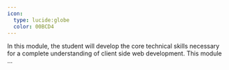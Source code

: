 ```yaml
---
icon:
  type: lucide:globe
  color: 00BCD4
---
```


In this module, the student will develop the core technical skills necessary for a complete understanding of client side web development. This module  ... 
